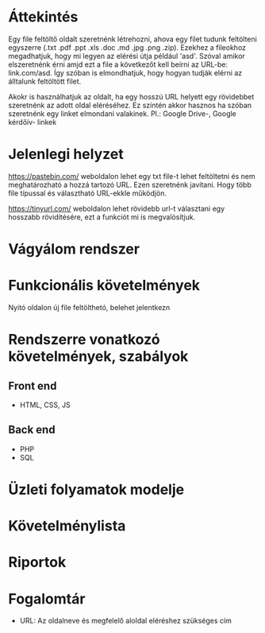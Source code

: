 # Áttekintés
Egy file feltöltő oldalt szeretnénk létrehozni, ahova egy filet tudunk feltölteni egyszerre (.txt .pdf .ppt .xls .doc .md .jpg .png .zip). Ezekhez a fileokhoz megadhatjuk, hogy mi legyen az elérési útja például 'asd'. Szóval amikor elszeretnénk érni amjd ezt a file a következőt kell beírni az URL-be: link.com/asd. Így szóban is elmondhatjuk, hogy hogyan tudják elérni az álltalunk feltöltött filet.

Akokr is használhatjuk az oldalt, ha egy hosszú URL helyett egy rövidebbet szeretnénk az adott oldal eléréséhez. Ez színtén akkor hasznos ha szóban szeretnénk egy linket elmondani valakinek. Pl.: Google Drive-, Google kérdőív- linkek

# Jelenlegi helyzet
https://pastebin.com/ weboldalon lehet egy txt file-t lehet feltöltetni és nem meghatározható a hozzá tartozó URL. Ezen szeretnénk javítani. Hogy több file típussal és választható URL-ekkle működjön.

https://tinyurl.com/ weboldalon lehet rövidebb url-t választani egy hosszabb rövidítésére, ezt a funkciót mi is megvalósítjuk.

# Vágyálom rendszer

# Funkcionális követelmények
Nyitó oldalon új file feltölthetó, belehet jelentkezn

# Rendszerre vonatkozó követelmények, szabályok
## Front end
- HTML, CSS, JS

## Back end
- PHP
- SQL

# Üzleti folyamatok modelje

# Követelménylista

# Riportok

# Fogalomtár
- URL: Az oldalneve és megfelelő aloldal eléréshez szükséges cím
